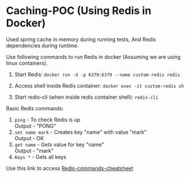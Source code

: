# Caching-POC (Using Redis in Docker)

Used spring cache in memory during running tests, And Redis dependencies during runtime.

Use following commands to run Redis in docker (Assuming we are using linux containers).

1. Start Redis:
`docker run -d -p 6379:6379 --name custom-redis redis`

2. Access shell inside Redis container:
`docker exec -it custom-redis sh`

3. Start redis-cli (when inside redis container shell):
`redis-cli`

Basic Redis commands:  
1. `ping` - To check Redis is up  
Output - "PONG"  
2. `set name mark` - Creates key "name" with value "mark"  
Output - OK  
3. `get name` - Gets value for key "name"  
Output - "mark"  
4. `Keys *` - Gets all keys

Use this link to access [Redis-commands-cheatsheet](https://gist.github.com/LeCoupa/1596b8f359ad8812c7271b5322c30946)  
